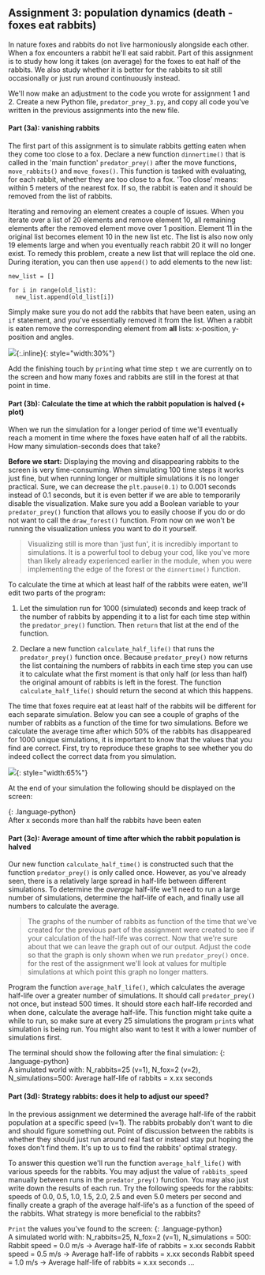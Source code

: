 
## Assignment 3: population dynamics (death - foxes eat rabbits)

In nature foxes and rabbits do not live harmoniously alongside each other. When a fox encounters a rabbit he'll eat said rabbit. Part of this assignment is to  study how long it takes (on average) for the foxes to eat half of the rabbits. We also study whether it is better for the rabbits to sit still occasionally or just run around continuously instead.

We'll now make an adjustment to the code you wrote for assignment 1 and 2. Create a new Python file, `predator_prey_3.py`, and copy all code you've written in the previous assignments into the new file.

#### Part (3a): vanishing rabbits

The first part of this assignment is to simulate rabbits getting eaten when they come too close to a fox. Declare a new function `dinnertime()` that is called in the 'main function' `predator_prey()` after the move functions, `move_rabbits()` and `move_foxes()`. This function is tasked with evaluating, for each rabbit, whether they are too close to a fox. 'Too close' means: within 5 meters of the nearest fox. If so, the rabbit is eaten and it should be removed from the list of rabbits.

Iterating and removing an element creates a couple of issues. When you iterate over a list of 20 elements and remove element 10, all remaining elements after the removed element move over 1 position. Element 11 in the original list becomes element 10 in the new list etc. The list is also now only 19 elements large and when you eventually reach rabbit 20 it will no longer exist. To remedy this problem, create a new list that will replace the old one. During iteration, you can then use `append()` to add elements to the new list:

    new_list = []

    for i in range(old_list):
      new_list.append(old_list[i])

Simply make sure you do not add the rabbits that have been eaten, using an `if` statement, and you've essentially removed it from the list. When a rabbit is eaten remove the corresponding element from **all** lists: x-position, y-position and angles.

![](konijnenenvossenEtenstijd.gif){:.inline}{: style="width:30%"}

Add the finishing touch by `print`ing what time step `t` we are currently on to the screen and how many foxes and rabbits are still in the forest at that point in time.

#### Part (3b): Calculate the time at which the rabbit population is halved (+ plot)

When we run the simulation for a longer period of time we'll eventually reach a moment in time where the foxes have eaten half of all the rabbits. How many simulation-seconds does that take?

<b>Before we start:</b> Displaying the moving and disappearing rabbits to the screen is very time-consuming. When simulating 100 time steps it works just fine, but when running longer or multiple simulations it is no longer practical. Sure, we can decrease the `plt.pause(0.1)` to 0.001 seconds instead of 0.1 seconds, but it is even better if we are able to temporarily disable the visualization. Make sure you add a Boolean variable to your `predator_prey()` function that allows you to easily choose if you do or do not want to call the `draw_forest()` function. From now on we won't be running the visualization unless you want to do it yourself.

> Visualizing still is more than 'just fun', it is incredibly important to simulations. It is a powerful tool to debug your cod, like you've more than likely already experienced earlier in the module, when you were implementing the edge of the forest or the `dinnertime()` function.

To calculate the time at which at least half of the rabbits were eaten, we'll edit two parts of the program:

   1. Let the simulation run for 1000 (simulated) seconds and keep track of the number of rabbits by appending it to a list for each time step within the `predator_prey()` function. Then `return` that list at the end of the function.

   2. Declare a new function `calculate_half_life()` that runs the `predator_prey()` function once. Because `predator_prey()` now returns the list containing the numbers of rabbits in each time step you can use it to calculate what the first moment is that only half (or less than half) the original amount of rabbits is left in the forest. The function `calculate_half_life()` should return the second at which this happens.


The time that foxes require eat at least half of the rabbits will be different for each separate simulation. Below you can see a couple of graphs of the number of rabbits as a function of the time for two simulations. Before we calculate the average time after which 50% of the rabbits has disappeared for 1000 unique simulations, it is important to know that the values that you find are correct. First, try to reproduce these graphs to see whether you do indeed collect the correct data from you simulation.

 ![](halfwaarde3x.png){: style="width:65%"}

At the end of your simulation the following should be displayed on the screen:

{: .language-python}   
    After x seconds more than half the rabbits have been eaten

#### Part (3c): Average amount of time after which the rabbit population is halved

Our new function `calculate_half_time()` is constructed such that the function `predator_prey()` is only called once. However, as you've already seen, there is a relatively large spread in half-life between different simulations. To determine the _average_ half-life we'll need to run a large number of simulations, determine the half-life of each, and finally use all numbers to calculate the average.

> The graphs of the number of rabbits as function of the time that we've created for the previous part of the assignment were created to see if your calculation of the half-life was correct. Now that we're sure about that we can leave the graph out of our output. Adjust the code so that the graph is only shown when we run `predator_prey()` once. for the rest of the assignment we'll look at values for multiple simulations at which point this graph no longer matters.

Program the function `average_half_life()`, which calculates the average half-life over a greater number of simulations. It should call `predator_prey()` not once, but instead 500 times. It should store each half-life recorded and when done, calculate the average half-life. This function might take quite a while to run, so make sure at every 25 simulations the program `print`s what simulation is being run. You might also want to test it with a lower number of simulations first.

The terminal should show the following after the final simulation:
{: .language-python}   
    A simulated world with: N_rabbits=25 (v=1), N_fox=2 (v=2), N_simulations=500:
        Average half-life of rabbits = x.xx seconds


#### Part (3d): Strategy rabbits: does it help to adjust our speed?

In the previous assignment we determined the average half-life of the rabbit population at a specific speed (v=1). The rabbits probably don't want to die and should figure something out. Point of discussion between the rabbits is whether they should just run around real fast or instead stay put hoping the foxes don't find them. It's up to us to find the rabbits' optimal strategy.

To answer this question we'll run the function `average_half_life()` with various speeds for the rabbits. You may adjust the value of `rabbits_speed` manually between runs in the `predator_prey()` function. You may also just write down the results of each run. Try the following speeds for the rabbits: speeds of 0.0, 0.5, 1.0, 1.5, 2.0, 2.5 and even 5.0 meters per second and finally create a graph of the average half-life's as a function of the speed of the rabbits. What strategy is more beneficial to the rabbits?

`Print` the values you've found to the screen:
{: .language-python}   
    A simulated world with: N_rabbits=25, N_fox=2 (v=1), N_simulations = 500:
        Rabbit speed = 0.0 m/s -> Average half-life of rabbits = x.xx seconds
        Rabbit speed = 0.5 m/s -> Average half-life of rabbits = x.xx seconds
        Rabbit speed = 1.0 m/s -> Average half-life of rabbits = x.xx seconds
        ...     
